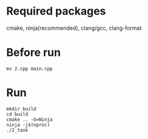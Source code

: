 # Required packages
cmake, ninja(recommended), clang/gcc, clang-format

# Before run
```
mv 2.cpp main.cpp
````

# Run
```
mkdir build
cd build
cmake .. -G=Ninja
ninja -j$(nproc)
./2_task
```
